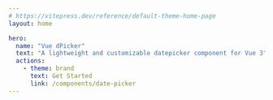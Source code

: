 ```yaml
---
# https://vitepress.dev/reference/default-theme-home-page
layout: home

hero:
  name: "Vue dPicker"
  text: "A lightweight and customizable datepicker component for Vue 3"
  actions:
    - theme: brand
      text: Get Started
      link: /components/date-picker
---
```

